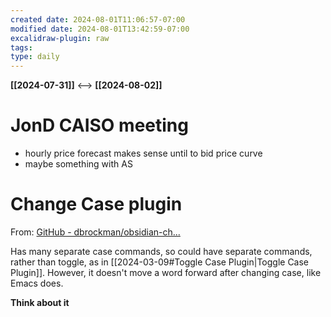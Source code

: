 ```yaml
---
created date: 2024-08-01T11:06:57-07:00
modified date: 2024-08-01T13:42:59-07:00
excalidraw-plugin: raw
tags: 
type: daily
---
```

**[[2024-07-31]]**  <-->  **[[2024-08-02]]**

# JonD CAISO meeting
- hourly price forecast makes sense until to bid price curve
- maybe something with AS
# Change Case plugin
From: [GitHub - dbrockman/obsidian-ch...](https://github.com/dbrockman/obsidian-change-case)

Has many separate case commands, so could have separate commands, rather than toggle, as in [[2024-03-09#Toggle Case Plugin|Toggle Case Plugin]].  However, it doesn't move a word forward after changing case, like Emacs does.

**Think about it**

